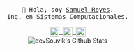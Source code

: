 <p align="center">
  <br>
  <br>
  <br>
  <samp>👋 Hola, soy <a href="https://rrsamuu.github.io/portfolio/">Samuel Reyes</a>.<br> 
    Ing. en Sistemas Computacionales.<br><br>
    <a href="https://www.linkedin.com/in/samuelreyesrojas/">
      <img align="center" alt="Linkedin" width="22px" src="https://cdn.jsdelivr.net/npm/simple-icons@v3/icons/linkedin.svg" />
    </a>
    <a href="https://www.instagram.com/reyes_899/">
      <img align="center" alt="Instagram" width="22px" src="https://cdn.jsdelivr.net/npm/simple-icons@v3/icons/instagram.svg" />
    </a>
    <a href="https://www.facebook.com/sami.rys2/">
      <img align="center" alt="Facebook" width="22px" src="https://cdn.jsdelivr.net/npm/simple-icons@v3/icons/facebook.svg" />
    </a>
  </samp>
  <br>
  <img align="center" src="https://github-readme-stats.vercel.app/api username=devSouvik&include_all_commits=true&count_private=true&show_icons=true&line_height=20&title_color=7A7ADB&icon_color=2234AE&text_color=D3D3D3&bg_color=0,000000,1 0F40" alt="devSouvik's Github Stats">
  <br>
  <br>
  <br>
  
</p>

